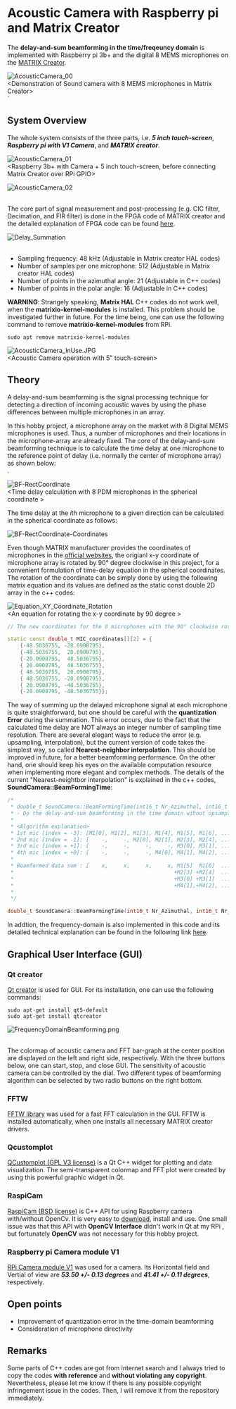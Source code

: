 # Acoustic Camera with Raspberry pi and Matrix Creator
The **delay-and-sum beamforming in the time/freqeuncy domain** is implemented with Raspberry pi 3b+ and the digital 8 MEMS microphones on the [MATRIX Creator](https://matrix-io.github.io/matrix-documentation/matrix-creator/overview/). 

![AcousticCamera_00](Pictures/AcousticCamera_00.gif)
</br><Demonstration of Sound camera with 8 MEMS microphones in Matrix Creator></br>´


## System Overview
The whole system consists of the three parts, i.e. ***5 inch touch-screen***, ***Raspberry pi with V1 Camera***, and ***MATRIX creator***. 



![AcousticCamera_01](Pictures/AcousticCamera_01.JPG)
</br><Raspberry 3b+ with Camera + 5 inch touch-screen, before connecting Matrix Creator over RPi GPIO></br>

![AcousticCamera_02](Pictures/AcousticCamera_02.JPG)
</br><The assembled acoustic camera></br>

The core part of signal measurement and post-processing (e.g. CIC filter, Decimation, and FIR filter) is done in the FPGA code of MATRIX creator and the detailed explanation of FPGA code can be found [here](https://github.com/Hoi-Jeon/Verilog-for-Mic-in-Matrix-Creator).


![Delay_Summation](Pictures/Delay_Summation.png)
</br><The schematic of the delay-and-sum beamformign in the time domain ></br>

- Sampling frequency: 48 kHz (Adjustable in Matrix creator HAL codes)
- Number of samples per one microphone: 512 (Adjustable in Matrix creator HAL codes)
- Number of points in the azimuthal angle: 21 (Adjustable in C++ codes)
- Number of points in the polar angle: 16 (Adjustable in C++ codes)


**WARNING**: Strangely speaking, **Matrix HAL** C++ codes do not work well, when the **matrixio-kernel-modules** is installed. This problem should be investigated further in future. For the time being, one can use the following command to remove **matrixio-kernel-modules** from RPi.

```
sudo apt remove matrixio-kernel-modules
```

![AcousticCamera_InUse.JPG](Pictures/AcousticCamera_InUse.JPG)
</br> <Acoustic Camera operation with 5" touch-screen> </br> 


## Theory
A delay-and-sum beamforming is the signal processing technique for detecting a direction of incoming acoustic waves by using the phase differences between multiple microphones in an array. </br>

In this hobby project, a microphone array on the market with 8 Digital MEMS microphones is used. Thus, a number of microphones and their locations in the microphone-array are already fixed. The core of the delay-and-sum beamforming technique is to calculate the time delay at one microphone to the reference point of delay (i.e. normally the center of microphone array) as shown below: </br>.

![BF-RectCoordinate](Pictures/BeamForming-RectangularCoordinate.png)
</br> <Time delay calculation with 8 PDM microphones in the spherical coordinate >

The time delay at the *i*th microphone to a given direction can be calculated in the spherical coordinate as follows:

![BF-RectCoordinate-Coordinates](Pictures/BeamForming-RectangularCoordinate_Delay_at_ith_Mic.png)
</br><The time delay at the ith microphone with respect to one point in the sound field grid>

Even though MATRIX manufacturer provides the coordinates of microphones in the [official websites](https://matrix-io.github.io/matrix-documentation/matrix-creator/resources/microphone/), the origianl x-y coordinate of microphone array is rotated by 90° degree clockwise in this project, for a convenient formulation of time-delay equation in the spherical coordinates. The rotation of the coordinate can be simply done by using the following matrix equation and its values are defined as the static const double 2D array in the c++ codes: </br>

![Equation_XY_Coordinate_Rotation](Pictures/Equation_XY_Coordinate_Rotation.png)
</br> <An equation for rotating the x-y coordinate by 90 degree >

```c++
// The new coordinates for the 8 microphones with the 90° clockwise rotated x-y coordinate

static const double_t MIC_coordinates[][2] = {
	{-48.5036755, -20.0908795},  
	{-48.5036755,  20.0908795},
	{-20.0908795,  48.5036755},
	{ 20.0908795,  48.5036755},
	{ 48.5036755,  20.0908795},
	{ 48.5036755, -20.0908795},
	{ 20.0908795, -48.5036755},
	{-20.0908795, -48.5036755}};
```

The way of summing up the delayed microphone signal at each microphone is quite straightforward, but one should be careful with the **quantization Error** during the summation. This error occurs, due to the fact that the calculated time delay are NOT always an integer number of sampling time resolution. There are several elegant ways to reduce the error (e.g. upsampling, interpolation), but the current version of code takes the simplest way, so called **Nearest-neighbor interpolation**. This should be improved in future, for a better beamforming performance. On the other hand, one should keep his eyes on the available computation resource when implementing more elegant and complex methods. The details of the current "Nearest-neightbor interpolation" is explained in the c++ codes, **SoundCamera::BeamFormingTime**:

```c++
/*
 * double_t SoundCamera::BeamFormingTime(int16_t Nr_Azimuthal, int16_t Nr_Polar)
 * - Do the delay-and-sum beamforming in the time domain wihout upsampling and interpolation
 *   
 * <Algorithm explanation>
 * 1st mic [index = -3]: [M1[0], M1[2], M1[3], M1[4], M1[5], M1[6], ...]
 * 2nd mic [index = -1]: [    -,     -, M2[0], M2[1], M2[3], M2[4], ...]
 * 3rd mic [index = +1]: [    -,     -,     -,     -, M3[0], M3[1], ...]
 * 4th mic [index = +0]: [    -,     -,     -, M4[0], M4[1], M4[2], ...]
 * 
 * Beamformed data sum : [    x,     x,     x,     x, M1[5]  M1[6]  ...
 *                                                   +M2[3] +M2[4]  ...
 *                                                   +M3[0] +M3[1]  ...
 *                                                   +M4[1],+M4[2], ...]
 * 
 */

double_t SoundCamera::BeamFormingTime(int16_t Nr_Azimuthal, int16_t Nr_Polar) 
```

In addtion, the frequency-domain is also implemented in this code and its detailed technical explanation can be found in the following link [here](https://www.acoustic-camera.com/en/services/noise-and-vibration-blog/delay-and-sum-beamforming-in-the-frequency-domain.html).


## Graphical User Interface (GUI)
### Qt creator
[Qt creator](https://www.qt.io/product/development-tools) is used for GUI. For its installation, one can use the following commands: </br>

```
sudo apt-get install qt5-default
sudo apt-get install qtcreator
```
![FrequencyDomainBeamforming.png](Pictures/FrequencyDomainBeamforming.png)
</br> <GUI of acoustic camera> </br> 

The colormap of acoustic camera and FFT bar-graph at the center position are displayed on the left and right side, respectively. With the three buttons below, one can start, stop, and close GUI. The sensitivity of acoustic camera can be controlled by the dial. Two different types of beamforming algorithm can be selected by two radio buttons on the right bottom. 

### FFTW
[FFTW library](https://wiki.qt.io/How_to_use_FFTW) was used for a fast FFT calculation in the GUI. FFTW is installed automatically, when one installs all necessary MATRIX creator drivers. </br>

### Qcustomplot
[QCustomplot (GPL V3 license)](https://www.qcustomplot.com/index.php/introduction) is a Qt C++ widget for plotting and data visualization. The semi-transparent colormap and FFT plot were created by using this powerful graphic widget in Qt. </br>

### RaspiCam
[RaspiCam (BSD license)](https://www.uco.es/investiga/grupos/ava/node/40) is C++ API for using Raspberry camera with/without OpenCv. It is very easy to [download](https://sourceforge.net/projects/raspicam/files/?), install and use. One small issue was that this API with **OpenCV Interface** didn't work in Qt at my RPi , but fortunately **OpenCV** was not necessary for this hobby project.
</br>

### Raspberry pi Camera module V1
[RPi Camera module V1](https://www.raspberrypi.org/documentation/hardware/camera/) was used for a camera. Its Horizontal field and Vertial of view are ***53.50 +/- 0.13 degrees*** and ***41.41 +/- 0.11 degrees***, respectively.
</br>

## Open points
- Improvement of quantization error in the time-domain beamforming
- Consideration of microphone directivity

## Remarks
Some parts of C++ codes are got from internet search and I always tried to copy the codes **with reference** and **without violating any copyright**. Nevertheless, please let me know if there is any possible copyright infringement issue in the codes. Then, I will remove it from the repository immediately.
